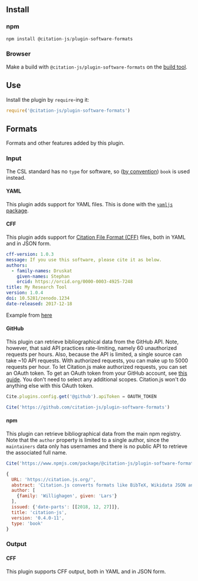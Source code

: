 ## Install

### npm

```js
npm install @citation-js/plugin-software-formats
```

### Browser

Make a build with `@citation-js/plugin-software-formats` on the [build tool](https://juniper-coat.glitch.me).

## Use

Install the plugin by `require`-ing it:

```js
require('@citation-js/plugin-software-formats')
```

## Formats

Formats and other features added by this plugin.

### Input

The CSL standard has no `type` for software, so ([by convention](https://github.com/citation-style-language/zotero-bits/issues/69)) `book` is used instead.

#### YAML

This plugin adds support for YAML files. This is done with the [`yamljs` package](https://www.npmjs.com/package/yamljs).

#### CFF

This plugin adds support for [Citation File Format (CFF)](http://citation-file-format.github.io/citation-file-format) files, both in YAML and in JSON form.

```yml
cff-version: 1.0.3
message: If you use this software, please cite it as below.
authors:
  - family-names: Druskat
    given-names: Stephan
    orcid: https://orcid.org/0000-0003-4925-7248
title: My Research Tool
version: 1.0.4
doi: 10.5281/zenodo.1234
date-released: 2017-12-18
```

Example from [here](https://github.com/citation-file-format/citation-file-format#example)

#### GitHub

This plugin can retrieve bibliographical data from the GitHub API. Note, however, that said API practices rate-limiting, namely 60 unauthorized requests per hours. Also, because the API is limited, a single source can take ~10 API requests. With authorized requests, you can make up to 5000 requests per hour. To let Citation.js make authorized requests, you can set an OAuth token. To get an OAuth token from your GitHub account, see [this guide](https://help.github.com/articles/creating-a-personal-access-token-for-the-command-line/). You don't need to select any additional scopes. Citation.js won't do anything else with this OAuth token.

```js
Cite.plugins.config.get('@github').apiToken = OAUTH_TOKEN

Cite('https://github.com/citation-js/plugin-software-formats')
```

#### npm

This plugin can retrieve bibliographical data from the main npm registry. Note that the `author` property is limited to a single author, since the `maintainers` data only has usernames and there is no public API to retrieve the associated full name.

```js
Cite('https://www.npmjs.com/package/@citation-js/plugin-software-formats')

{
  URL: 'https://citation.js.org/',
  abstract: 'Citation.js converts formats like BibTeX, Wikidata JSON and ContentMine JSON to CSL-JSON to convert to other formats like APA, Vancouver and back to BibTeX.',
  author: [
    {family: 'Willighagen', given: 'Lars'}
  ],
  issued: {'date-parts': [[2018, 12, 27]]},
  title: 'citation-js',
  version: '0.4.0-11',
  type: 'book'
}
```

### Output

#### CFF

This plugin supports CFF output, both in YAML and in JSON form.

